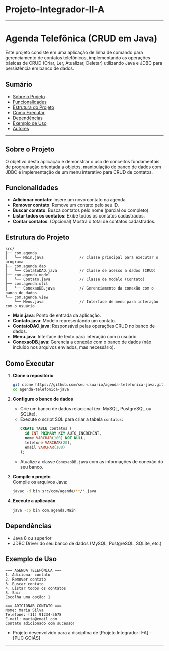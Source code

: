 # Projeto-Integrador-II-A
---

# Agenda Telefônica (CRUD em Java)

Este projeto consiste em uma aplicação de linha de comando para gerenciamento de contatos telefônicos, implementando as operações básicas de CRUD (Criar, Ler, Atualizar, Deletar) utilizando Java e JDBC para persistência em banco de dados.

## Sumário

- [Sobre o Projeto](#sobre-o-projeto)
- [Funcionalidades](#funcionalidades)
- [Estrutura do Projeto](#estrutura-do-projeto)
- [Como Executar](#como-executar)
- [Dependências](#dependências)
- [Exemplo de Uso](#exemplo-de-uso)
- [Autores](#autores)

---

## Sobre o Projeto

O objetivo desta aplicação é demonstrar o uso de conceitos fundamentais de programação orientada a objetos, manipulação de banco de dados com JDBC e implementação de um menu interativo para CRUD de contatos.

## Funcionalidades

- **Adicionar contato**: Insere um novo contato na agenda.
- **Remover contato**: Remove um contato pelo seu ID.
- **Buscar contato**: Busca contatos pelo nome (parcial ou completo).
- **Listar todos os contatos**: Exibe todos os contatos cadastrados.
- **Contar contatos**: (Opcional) Mostra o total de contatos cadastrados.

## Estrutura do Projeto

```
src/
├── com.agenda
│   └── Main.java                // Classe principal para executar o programa
├── com.agenda.dao
│   └── ContatoDAO.java          // Classe de acesso a dados (CRUD)
├── com.agenda.model
│   └── Contato.java             // Classe de modelo (Contato)
├── com.agenda.util
│   └── ConexaoDB.java           // Gerenciamento da conexão com o banco de dados
└── com.agenda.view
    └── Menu.java                // Interface de menu para interação com o usuário
```

- **Main.java**: Ponto de entrada da aplicação.
- **Contato.java**: Modelo representando um contato.
- **ContatoDAO.java**: Responsável pelas operações CRUD no banco de dados.
- **Menu.java**: Interface de texto para interação com o usuário.
- **ConexaoDB.java**: Gerencia a conexão com o banco de dados (não incluído nos arquivos enviados, mas necessário).

## Como Executar

1. **Clone o repositório**  
   ```bash
   git clone https://github.com/seu-usuario/agenda-telefonica-java.git
   cd agenda-telefonica-java
   ```

2. **Configure o banco de dados**  
   - Crie um banco de dados relacional (ex: MySQL, PostgreSQL ou SQLite).
   - Execute o script SQL para criar a tabela `contatos`:
     ```sql
     CREATE TABLE contatos (
       id INT PRIMARY KEY AUTO_INCREMENT,
       nome VARCHAR(100) NOT NULL,
       telefone VARCHAR(20),
       email VARCHAR(100)
     );
     ```
   - Atualize a classe `ConexaoDB.java` com as informações de conexão do seu banco.

3. **Compile o projeto**  
   Compile os arquivos Java:
   ```bash
   javac -d bin src/com/agenda/**/*.java
   ```

4. **Execute a aplicação**  
   ```bash
   java -cp bin com.agenda.Main
   ```

## Dependências

- Java 8 ou superior
- JDBC Driver do seu banco de dados (MySQL, PostgreSQL, SQLite, etc.)

## Exemplo de Uso

```plaintext
=== AGENDA TELEFÔNICA ===
1. Adicionar contato
2. Remover contato
3. Buscar contato
4. Listar todos os contatos
5. Sair
Escolha uma opção: 1

=== ADICIONAR CONTATO ===
Nome: Maria Silva
Telefone: (11) 91234-5678
E-mail: maria@email.com
Contato adicionado com sucesso!
```



- Projeto desenvolvido para a disciplina de [Projeto Integrador II-A] - [PUC GOIÁS]

---
